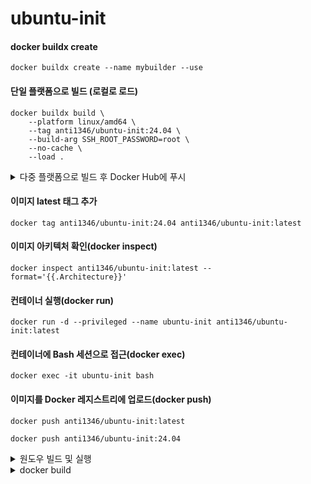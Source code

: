 # ubuntu-init
#### docker buildx create
```
docker buildx create --name mybuilder --use
```
#### 단일 플랫폼으로 빌드 (로컬로 로드)
```
docker buildx build \
    --platform linux/amd64 \
    --tag anti1346/ubuntu-init:24.04 \
    --build-arg SSH_ROOT_PASSWORD=root \
    --no-cache \
    --load .
```
<details>

<summary>다중 플랫폼으로 빌드 후 Docker Hub에 푸시</summary>

##### docker buildx build & push
```
docker buildx build \
  --platform linux/amd64,linux/arm64 \
  --tag anti1346/ubuntu-init:24.04 \
  --build-arg SSH_ROOT_PASSWORD=root \
  --no-cache --push .  
```
</details>

#### 이미지 latest 태그 추가
```
docker tag anti1346/ubuntu-init:24.04 anti1346/ubuntu-init:latest
```
#### 이미지 아키텍처 확인(docker inspect)
```
docker inspect anti1346/ubuntu-init:latest --format='{{.Architecture}}'
```
#### 컨테이너 실행(docker run)
```
docker run -d --privileged --name ubuntu-init anti1346/ubuntu-init:latest
```
#### 컨테이너에 Bash 세션으로 접근(docker exec)
```
docker exec -it ubuntu-init bash
```
#### 이미지를 Docker 레지스트리에 업로드(docker push)
```
docker push anti1346/ubuntu-init:latest
```
```
docker push anti1346/ubuntu-init:24.04
```

<details>
<summary>원도우 빌드 및 실행</summary>

#### 이미지를 빌드하고 태그를 지정
```
docker build -t anti1346/ubuntu-init:24.04 .
```
```
docker build -t anti1346/ubuntu-init:24.04 --build-arg SSH_ROOT_PASSWORD=root --no-cache .
```
#### 컨테이너를 백그라운드에서 실행
```
docker run -d --privileged --name ubuntu-init anti1346/ubuntu-init:24.04
```
#### 이미지의 시스템 아키텍처를 확인
```
docker inspect anti1346/ubuntu-init:24.04 --format='{{.Architecture}}'
```
#### 컨테이너에 bash 셸로 접속
```
docker exec -it ubuntu-init bash
```
</details>

<details>
<summary>docker build</summary>

#### docker build
```
docker build --tag anti1346/ubuntu-init:amd64 .
```
#### docker tag change
```
docker image tag anti1346/ubuntu-init:amd64 anti1346/ubuntu-init:22.04
```
#### docker pull
```
docker pull anti1346/ubuntu-init:22.04
```
#### docker container run
```
docker run -d --privileged --name ubuntu-init --hostname ubuntu-init anti1346/ubuntu-init:22.04 /sbin/init
```
#### entering a running docker container
```
docker exec -it ubuntu-init bash
```

</details>
